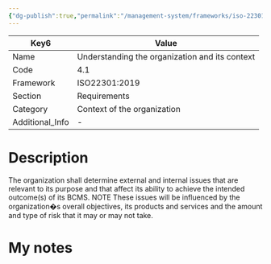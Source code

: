 ```yaml
---
{"dg-publish":true,"permalink":"/management-system/frameworks/iso-22301-2019/iso-22301-2019-4-1/","tags":["requirement"],"noteIcon":"1"}
---
```



<div><table class="dataview table-view-table"><thead class="table-view-thead"><tr class="table-view-tr-header"><th class="table-view-th"><span>Key</span><span class="dataview small-text">6</span></th><th class="table-view-th"><span>Value</span></th></tr></thead><tbody class="table-view-tbody"><tr><td><span>Name</span></td><td><span>Understanding the organization and its context</span></td></tr><tr><td><span>Code</span></td><td><span>4.1</span></td></tr><tr><td><span>Framework</span></td><td><span>ISO22301:2019</span></td></tr><tr><td><span>Section</span></td><td><span>Requirements</span></td></tr><tr><td><span>Category</span></td><td><span>Context of the organization</span></td></tr><tr><td><span>Additional_Info</span></td><td><span>-</span></td></tr></tbody></table></div>

# Description

The organization shall determine external and internal issues that are relevant to its purpose and that affect its ability to achieve the intended outcome(s) of its BCMS.  NOTE These issues will be influenced by the organization�s overall objectives, its products and services and the amount and type of risk that it may or may not take.

# My notes

